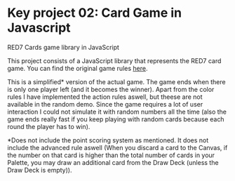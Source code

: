 # Key project 02: Card Game in Javascript
RED7 Cards game library in JavaScript

This project consists of a JavaScript library that represents the RED7 card game. You can find the original game rules <a href="https://github.com/martadell/RED7_js/blob/master/src/Red7Rules.pdf">here</a>.

This is a simplified* version of the actual game. The game ends when there is only one player left (and it becomes the winner). Apart from the color rules I have implemented the action rules aswell, but theese are not available in the random demo. Since the game requires a lot of user interaction I could not simulate it with random numbers all the time (also the game ends really fast if you keep playing with random cards because each round the player has to win).

*Does not include the point scoring system as mentioned. It does not include the advanced rule aswell (When you discard a card to the Canvas, if the number on that card is higher than the total number of cards in your Palette, you may draw an additional card from the Draw Deck (unless the Draw Deck is empty)).

